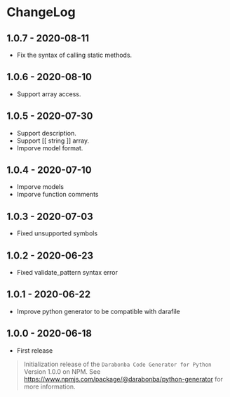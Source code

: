 # ChangeLog

## 1.0.7 - 2020-08-11

* Fix the syntax of calling static methods.

## 1.0.6 - 2020-08-10

* Support array access.

## 1.0.5 - 2020-07-30

* Support description.
* Support [[ string ]] array.
* Imporve model format.

## 1.0.4 - 2020-07-10

* Imporve models
* Imporve function comments

## 1.0.3 - 2020-07-03

* Fixed unsupported symbols

## 1.0.2 - 2020-06-23

* Fixed validate_pattern syntax error

## 1.0.1 - 2020-06-22

* Improve python generator to be compatible with darafile

## 1.0.0 - 2020-06-18

* First release

> Initialization release of the `Darabonba Code Generator for Python` Version 1.0.0 on NPM.
> See <https://www.npmjs.com/package/@darabonba/python-generator> for more information.
